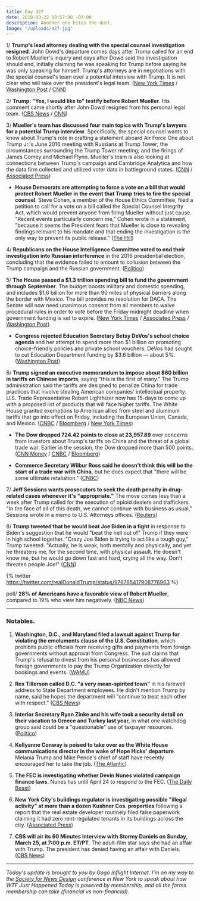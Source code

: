 ```yaml
---
title: Day 427
date: 2018-03-22 08:57:00 -07:00
description: Another one bites the dust.
image: "/uploads/427.jpg"
---
```


1/ **Trump's lead attorney dealing with the special counsel investigation resigned**. John Dowd's departure comes days after Trump called for an end to Robert Mueller's inquiry and days after Dowd said the investigation should end, initially claiming he was speaking for Trump before saying he was only speaking for himself. Trump's attorneys are in negotiations with the special counsel's team over a potential interview with Trump. It is not clear who will take over the president's legal team. ([New York Times](https://www.nytimes.com/2018/03/22/us/politics/john-dowd-resigns-trump-lawyer.html) / [Washington Post](https://www.washingtonpost.com/politics/trump-attorney-john-dowd-resigns-amid-shake-up-in-presidents-legal-team/2018/03/22/0472ce74-2de3-11e8-8688-e053ba58f1e4_story.html) / [CNN](https://www.cnn.com/2018/03/22/politics/john-dowd-white-house/index.html))

2/ **Trump: "Yes, I would like to" testify before Robert Mueller**. His comment came shortly after John Dowd resigned from his personal legal team. ([CBS News](https://www.cbsnews.com/news/trump-says-hed-like-to-testify-in-muellers-russia-probe/) / [CNN](https://www.cnn.com/2018/03/22/politics/donald-trump-robert-mueller-testimony/index.html))

3/ **Mueller's team has discussed four main topics with Trump's lawyers for a potential Trump interview**. Specifically, the special counsel wants to know about Trump's role in crafting a statement aboard Air Force One about Trump Jr.'s June 2016 meeting with Russians at Trump Tower; the circumstances surrounding the Trump Tower meeting; and the firings of James Comey and Michael Flynn. Mueller's team is also looking at connections between Trump's campaign and Cambridge Analytica and how the data firm collected and utilized voter data in battleground states. ([CNN](https://www.cnn.com/2018/03/21/politics/mueller-four-main-areas-questions-trump/index.html) / [Associated Press](https://apnews.com/aeb8b38a3573406e9e207ef184376552))

* **House Democrats are attempting to force a vote on a bill that would protect Robert Mueller in the event that Trump tries to fire the special counsel**. Steve Cohen, a member of the House Ethics Committee, filed a petition to call for a vote on a bill called the Special Counsel Integrity Act, which would prevent anyone from firing Mueller without just cause. "Recent events particularly concern me," Cohen wrote in a statement, "because it seems the President fears that Mueller is close to revealing findings relevant to his mandate and that ending the investigation is the only way to prevent its public release." ([The Hill](http://thehill.com/homenews/house/379676-house-dem-moves-to-force-vote-on-bill-protecting-mueller))

4/ **Republicans on the House Intelligence Committee voted to end their investigation into Russian interference** in the 2016 presidential election, concluding that the evidence failed to amount to collusion between the Trump campaign and the Russian government. ([Politico](https://www.politico.com/story/2018/03/22/house-intelligence-panel-votes-to-release-trump-russia-report-479406))

5/ **The House passed a $1.3 trillion spending bill to fund the government through September**. The budget boosts military and domestic spending, and includes $1.6 billion for more than 90 miles of physical barriers along the border with Mexico. The bill provides no resolution for DACA. The Senate will now need unanimous consent from all members to waive procedural rules in order to vote before the Friday midnight deadline when government funding is set to expire. ([New York Times](https://www.nytimes.com/2018/03/22/us/politics/house-passes-spending-bill.html) / [Associated Press](https://apnews.com/bc38a23b54294dbba22ace2aaed9d76d) / [Washington Post](https://www.washingtonpost.com/powerpost/house-prepares-for-rapid-vote-today-on-jam-packed-13-trillion-spending-deal/2018/03/22/2074fe7e-2dd6-11e8-8688-e053ba58f1e4_story.html))

* **Congress rejected Education Secretary Betsy DeVos's school choice agenda** and her attempt to spend more than $1 billion on promoting choice-friendly policies and private school vouchers. DeVos had sought to cut Education Department funding by $3.6 billion — about 5%. ([Washington Post](https://www.washingtonpost.com/news/education/wp/2018/03/21/congress-rejects-much-of-betsy-devoss-agenda-in-spending-bill/))

6/ **Trump signed an executive memorandum to impose about $60 billion in tariffs on Chinese imports**, saying "this is the first of many." The Trump administration said the tariffs are designed to penalize China for trade practices that involve stealing American companies' intellectual property. U.S. Trade Representative Robert Lighthizer now has 15-days to come up with a proposed list of products that will face higher tariffs. The White House granted exemptions to American allies from steel and aluminum tariffs that go into effect on Friday, including the European Union, Canada, and Mexico. ([CNBC](https://www.cnbc.com/2018/03/22/trump-moves-to-slap-china-with-50-billion-in-tariffs-over-intellectual-property-theft.html) / [Bloomberg](https://www.bloomberg.com/news/articles/2018-03-22/trump-orders-50-billion-hit-on-china-goods-amid-trade-war-fears) / [New York Times](https://www.nytimes.com/2018/03/22/us/politics/trump-will-hit-china-with-trade-measures-as-white-house-exempts-allies-from-tariffs.html))

* **The Dow dropped 724.42 points to close at 23,957.89** over concerns from investors about Trump's tariffs on China and the threat of a global trade war. Earlier in the session, the Dow dropped more than 500 points. ([CNN Money](http://money.cnn.com/2018/03/22/investing/dow-jones-trade-war-china/index.html) / [CNBC](https://www.cnbc.com/2018/03/22/us-stock-futures-dow-data-fed-and-politics-on-the-agenda.html) / [Bloomberg](https://www.bloomberg.com/news/articles/2018-03-21/asian-stocks-face-mixed-start-dollar-sinks-on-fed-markets-wrap))

* **Commerce Secretary Wilbur Ross said he doesn't think this will be the start of a trade war with China**, but he does expect that "there will be some ultimate retaliation." ([CNBC](https://www.cnbc.com/2018/03/22/commerce-secretary-we-expect-some-retaliation-from-new-china-tariffs-but-it-wont-be-the-end-of-the-earth.html))

7/ **Jeff Sessions wants prosecutors to seek the death penalty in drug-related cases whenever it's "appropriate."** The move comes less than a week after Trump called for the execution of opioid dealers and traffickers. "In the face of all of this death, we cannot continue with business as usual," Sessions wrote in a memo to U.S. Attorneys offices. ([Reuters](https://www.reuters.com/article/us-usa-opioids-deathpenalty/federal-prosecutors-told-to-seek-death-penalty-in-drug-cases-idUSKBN1GX25A?il=0))

8/ **Trump tweeted that he would beat Joe Biden in a fight** in response to Biden's suggestion that he would "beat the hell out of" Trump if they were in high school together. "Crazy Joe Biden is trying to act like a tough guy," Trump tweeted. "Actually, he is weak, both mentally and physically, and yet he threatens me, for the second time, with physical assault. He doesn't know me, but he would go down fast and hard, crying all the way. Don't threaten people Joe!" ([CNN](https://www.cnn.com/2018/03/22/politics/donald-trump-joe-biden/index.html))

{% twitter https://twitter.com/realDonaldTrump/status/976765417908776963 %}

poll/ **28% of Americans have a favorable view of Robert Mueller**, compared to 19% who view him negatively. ([NBC News](https://www.nbcnews.com/politics/first-read/poll-robert-mueller-remains-popular-unless-you-re-republican-n859006))

---

### Notables.

1. **Washington, D.C., and Maryland filed a lawsuit against Trump for violating the emoluments clause of the U.S. Constitution**, which prohibits public officials from receiving gifts and payments from foreign governments without approval from Congress. The suit claims that Trump's refusal to divest from his personal businesses has allowed foreign governments to pay the Trump Organization directly for bookings and events. ([WAMU](https://wamu.org/story/18/03/21/summons-issued-trump-emoluments-case/))

2. **Rex Tillerson called D.C. "a very mean-spirited town"** in his farewell address to State Department employees. He didn't mention Trump by name, said he hopes the department will "continue to treat each other with respect." ([CBS News](https://www.cbsnews.com/news/tillerson-bids-farewell-leaving-state-department-live-updates/))

3. **Interior Secretary Ryan Zinke and his wife took a security detail on their vacation to Greece and Turkey last year**, in what one watchdog group said could be a "questionable" use of taxpayer resources. ([Politico](https://www.politico.com/story/2018/03/21/zinke-security-team-personal-vacation-429302))

4. **Kellyanne Conway is poised to take over as the White House communications director in the wake of Hope Hicks' departure**. Melania Trump and Mike Pence's chief of staff have recently encouraged her to take the job. ([The Atlantic](https://www.theatlantic.com/politics/archive/2018/03/conway/556184/))

5. **The FEC is investigating whether Devin Nunes violated campaign finance laws**. Nunes has until April 24 to respond to the FEC. ([The Daily Beast](https://www.thedailybeast.com/devin-nunes-probed-by-fec-for-possible-campaign-finance-violations))

6. **New York City's buildings regulator is investigating possible "illegal activity" at more than a dozen Kushner Cos. properties** following a report that the real estate developer routinely filed false paperwork claiming it had zero rent-regulated tenants in its buildings across the city. ([Associated Press](https://apnews.com/307b69c25cb24b9184a9989543428a8a))

7. **CBS will air its 60 Minutes interview with Stormy Daniels on Sunday, March 25, at 7:00 p.m. ET/PT**. The adult-film star says she had an affair with Trump. The president has denied having an affair with Daniels. ([CBS News](https://www.cbsnews.com/news/stormy-daniels-60-minutes-donald-trump-interview-to-be-broadcast-sunday/))

---

*Today's update is brought to you by Gogo Inflight Internet. I'm on my way to the [Society for News Design](https://nyc.snd.org/) conference in New York to speak about how WTF Just Happened Today is powered by membership, and all the forms membership can take (financial vs non-financial).*